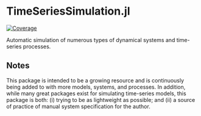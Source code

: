 # TimeSeriesSimulation.jl

[![Coverage](https://codecov.io/gh/hendersontrent/TimeSeriesSimulation.jl/branch/master/graph/badge.svg)](https://codecov.io/gh/hendersontrent/TimeSeriesSimulation.jl)

Automatic simulation of numerous types of dynamical systems and time-series processes.

## Notes

This package is intended to be a growing resource and is continuously being added to with more models, systems, and processes. In addition, while many great packages exist for simulating time-series models, this package is both: (i) trying to be as lightweight as possible; and (ii) a source of practice of manual system specification for the author.
